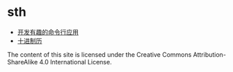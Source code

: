 # sth

- [开发有趣的命令行应用](./articles/2020/rich-cli)
- [十进制历](./articles/2021/decade-calendar)

The content of this site is licensed under the Creative Commons Attribution-ShareAlike 4.0 International License.
